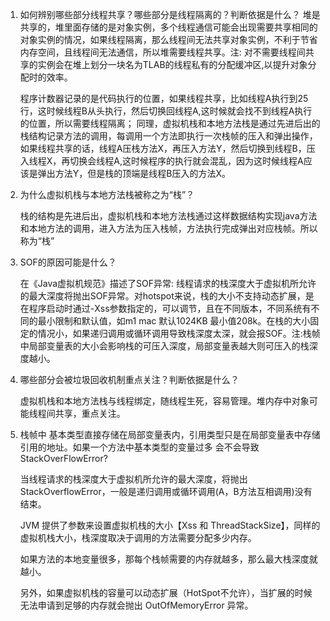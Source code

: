 1. 如何辨别哪些部分线程共享？哪些部分是线程隔离的？判断依据是什么？
   堆是共享的，堆里面存储的是对象实例，多个线程通信可能会出现需要共享相同的对象实例的情况，如果线程隔离，那么线程间无法共享对象实例，不利于节省内存空间，且线程间无法通信，所以堆需要线程共享。注: 对不需要线程间共享的实例会在堆上划分一块名为TLAB的线程私有的分配缓冲区,以提升对象分配时的效率。

   程序计数器记录的是代码执行的位置，如果线程共享，比如线程A执行到25行，这时候线程B从头执行，然后切换回线程A,这时候就会找不到线程A执行的位置，所以需要线程隔离；
   同理，虚拟机栈和本地方法栈是通过先进后出的栈结构记录方法的调用，每调用一个方法即执行一次栈帧的压入和弹出操作，如果线程共享的话，线程A压栈方法X，再压入方法Y，然后切换到线程B，压入线程X，再切换会线程A,这时候程序的执行就会混乱，因为这时候线程A应该是弹出方法Y，但是栈的顶端是线程B压入的方法X。

2. 为什么虚拟机栈与本地方法栈被称之为“栈”？

   栈的结构是先进后出，虚拟机栈和本地方法栈通过这样数据结构实现java方法和本地方法的调用，进入方法为压入栈帧，方法执行完成弹出对应栈帧。所以称为“栈”

3. SOF的原因可能是什么？

   在《Java虚拟机规范》描述了SOF异常: 线程请求的栈深度大于虚拟机所允许的最大深度将抛出SOF异常。对hotspot来说，栈的大小不支持动态扩展，是在程序启动时通过-Xss参数指定的，可以调节，且在不同版本，不同系统有不同的最小限制和默认值，如m1 mac 默认1024KB 最小值208k。在栈的大小固定的情况小，如果递归调用或循环调用导致栈深度太深，就会报SOF。注:栈帧中局部变量表的大小会影响栈的可压入深度，局部变量表越大则可压入的栈深度越小。

4. 哪些部分会被垃圾回收机制重点关注？判断依据是什么？

   虚拟机栈和本地方法栈与线程绑定，随线程生死，容易管理。堆内存中对象可能线程间共享，重点关注。

5. 栈帧中 基本类型直接存储在局部变量表内，引用类型只是在局部变量表中存储引用的地址。如果一个方法中基本类型的变量过多 会不会导致StackOverFlowError?

   当线程请求的栈深度大于虚拟机所允许的最大深度，将抛出 StackOverflowError，一般是递归调用或循环调用(A，B方法互相调用)没有结束。

   JVM 提供了参数来设置虚拟机栈的大小【Xss 和 ThreadStackSize】，同样的虚拟机栈大小，栈深度取决于调用的方法需要分配多少内存。

   如果方法的本地变量很多，那每个栈帧需要的内存就越多，那么最大栈深度就越小。

   另外，如果虚拟机栈的容量可以动态扩展（HotSpot不允许），当扩展的时候无法申请到足够的内存就会抛出 OutOfMemoryError 异常。

   